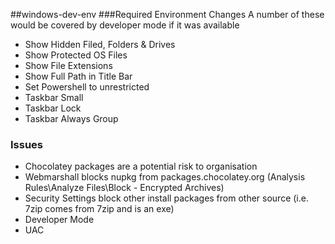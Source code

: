##windows-dev-env
###Required Environment Changes
A number of these would be covered by developer mode if it was available

* Show Hidden Filed, Folders & Drives
* Show Protected OS Files
* Show File Extensions
* Show Full Path in Title Bar
* Set Powershell to unrestricted
* Taskbar Small
* Taskbar Lock
* Taskbar Always Group

### Issues
* Chocolatey packages are a potential risk to organisation
* Webmarshall blocks nupkg from packages.chocolatey.org (Analysis Rules\Analyze Files\Block - Encrypted Archives)
* Security Settings block other install packages from other source (i.e. 7zip comes from 7zip and is an exe)
* Developer Mode
* UAC
